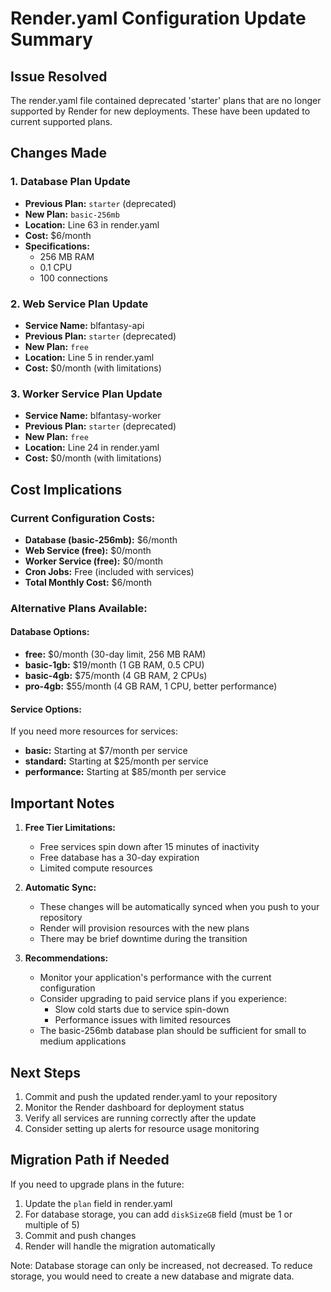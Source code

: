 # Render.yaml Configuration Update Summary

## Issue Resolved
The render.yaml file contained deprecated 'starter' plans that are no longer supported by Render for new deployments. These have been updated to current supported plans.

## Changes Made

### 1. Database Plan Update
- **Previous Plan:** `starter` (deprecated)
- **New Plan:** `basic-256mb`
- **Location:** Line 63 in render.yaml
- **Cost:** $6/month
- **Specifications:**
  - 256 MB RAM
  - 0.1 CPU
  - 100 connections

### 2. Web Service Plan Update
- **Service Name:** blfantasy-api
- **Previous Plan:** `starter` (deprecated)
- **New Plan:** `free`
- **Location:** Line 5 in render.yaml
- **Cost:** $0/month (with limitations)

### 3. Worker Service Plan Update
- **Service Name:** blfantasy-worker
- **Previous Plan:** `starter` (deprecated)
- **New Plan:** `free`
- **Location:** Line 24 in render.yaml
- **Cost:** $0/month (with limitations)

## Cost Implications

### Current Configuration Costs:
- **Database (basic-256mb):** $6/month
- **Web Service (free):** $0/month
- **Worker Service (free):** $0/month
- **Cron Jobs:** Free (included with services)
- **Total Monthly Cost:** $6/month

### Alternative Plans Available:

#### Database Options:
- **free:** $0/month (30-day limit, 256 MB RAM)
- **basic-1gb:** $19/month (1 GB RAM, 0.5 CPU)
- **basic-4gb:** $75/month (4 GB RAM, 2 CPUs)
- **pro-4gb:** $55/month (4 GB RAM, 1 CPU, better performance)

#### Service Options:
If you need more resources for services:
- **basic:** Starting at $7/month per service
- **standard:** Starting at $25/month per service
- **performance:** Starting at $85/month per service

## Important Notes

1. **Free Tier Limitations:**
   - Free services spin down after 15 minutes of inactivity
   - Free database has a 30-day expiration
   - Limited compute resources

2. **Automatic Sync:**
   - These changes will be automatically synced when you push to your repository
   - Render will provision resources with the new plans
   - There may be brief downtime during the transition

3. **Recommendations:**
   - Monitor your application's performance with the current configuration
   - Consider upgrading to paid service plans if you experience:
     - Slow cold starts due to service spin-down
     - Performance issues with limited resources
   - The basic-256mb database plan should be sufficient for small to medium applications

## Next Steps

1. Commit and push the updated render.yaml to your repository
2. Monitor the Render dashboard for deployment status
3. Verify all services are running correctly after the update
4. Consider setting up alerts for resource usage monitoring

## Migration Path if Needed

If you need to upgrade plans in the future:
1. Update the `plan` field in render.yaml
2. For database storage, you can add `diskSizeGB` field (must be 1 or multiple of 5)
3. Commit and push changes
4. Render will handle the migration automatically

Note: Database storage can only be increased, not decreased. To reduce storage, you would need to create a new database and migrate data.